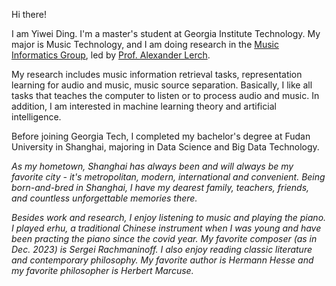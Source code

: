 Hi there!

I am Yiwei Ding. I'm a master's student at Georgia Institute Technology. My major is Music Technology, and I am doing research in the [Music Informatics Group](https://musicinformatics.gatech.edu/), led by [Prof. Alexander Lerch](https://www.alexanderlerch.com/).

My research includes music information retrieval tasks, representation learning for audio and music, music source separation. Basically, I like all tasks that teaches the computer to listen or to process audio and music. In addition, I am interested in machine learning theory and artificial intelligence.

Before joining Georgia Tech, I completed my bachelor's degree at Fudan University in Shanghai, majoring in Data Science and Big Data Technology.

*As my hometown, Shanghai has always been and will always be my favorite city - it's metropolitan, modern, international and convenient. Being born-and-bred in Shanghai, I have my dearest family, teachers, friends, and countless unforgettable memories there.*

*Besides work and research, I enjoy listening to music and playing the piano. I played erhu, a traditional Chinese instrument when I was young and have been practing the piano since the covid year. My favorite composer (as in Dec. 2023) is Sergei Rachmaninoff. I also enjoy reading classic literature and contemporary philosophy. My favorite author is Hermann Hesse and my favorite philosopher is Herbert Marcuse.*